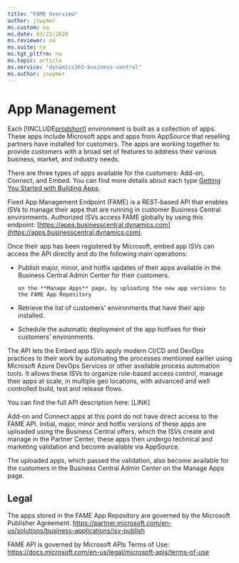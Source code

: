 ```yaml
---
title: "FAME Overview"
author: jswymer
ms.custom: na
ms.date: 03/23/2020
ms.reviewer: na
ms.suite: na
ms.tgt_pltfrm: na
ms.topic: article
ms.service: "dynamics365-business-central"
ms.author: jswymer
---
```


# App Management

Each [!INCLUDE[prodshort](../../developer/includes/prodshort.md)] environment is built as a collection of apps. These apps include Microsoft apps and apps from AppSource that reselling partners have installed for customers. The apps are working together to provide customers with a broad set of features to address their various business, market, and industry needs.

There are three types of apps available for the customers: Add-on, Connect, and Embed. You can find more details about each type [Getting You Started with Building Apps](../../developer/readiness/readiness-add-on-apps-getting-you-started.md).


 
Fixed App Management Endpoint (FAME) is a REST-based API that enables ISVs to manage their apps that are running in customer Business Central environments. Authorized ISVs access FAME globally by using this endpoint: [https://apps.businesscentral.dynamics.com](https://apps.businesscentral.dynamics.com).
 
Once their app has been registered by Microsoft, embed app ISVs can access the API directly and do the following main operations:  

- Publish major, minor, and hotfix updates of their apps available in the Business Central Admin Center for their customers.

      on the **Manage Apps** page, by uploading the new app versions to the FAME App Repository  
- Retrieve the list of customers' environments that have their app installed.
- Schedule the automatic deployment of the app hotfixes for their customers' environments.  
 
The API lets the Embed app ISVs apply modern CI/CD and DevOps practices to their work by automating the processes mentioned earlier using Microsoft Azure DevOps Services or other available process automation tools. It allows these ISVs to organize role-based access control, manage their apps at scale, in multiple geo locations, with advanced and well controlled build, test and release flows. 
 
You can find the full API description here: [LINK] 
 
Add-on and Connect apps at this point do not have direct access to the FAME API. Initial, major, minor and hotfix versions of these apps are uploaded using the Business Central offers, which the ISVs create and manage in the Partner Center, these apps then undergo technical and marketing validation and become available via AppSource. 
 
The uploaded apps, which passed the validation, also become available for the customers in the Business Central Admin Center on the Manage Apps page.  
 
## Legal 
 
The apps stored in the FAME App Repository are governed by the Microsoft Publisher Agreement. 
https://partner.microsoft.com/en-us/solutions/business-applications/isv-publish  
 
FAME API is governed by Microsoft APIs Terms of Use: 
https://docs.microsoft.com/en-us/legal/microsoft-apis/terms-of-use  
